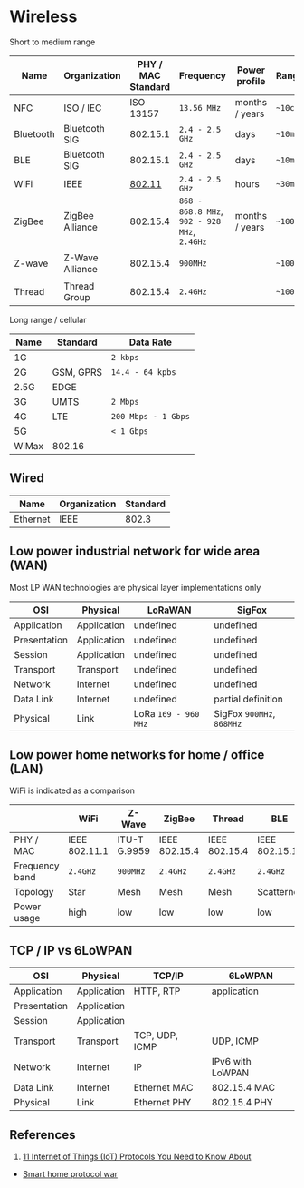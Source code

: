 # Wireless

Short to medium range

| Name | Organization | PHY / MAC Standard | Frequency | Power profile | Range | Data rate | Topology
| --- | --- | --- | --- | --- | --- | --- | ---
| NFC | ISO / IEC | ISO 13157 | `13.56 MHz` | months / years | `~10cm` |
| Bluetooth | Bluetooth SIG | 802.15.1 | `2.4 - 2.5 GHz` | days | `~10m` |
| BLE | Bluetooth SIG | 802.15.1 | `2.4 - 2.5 GHz` | days | `~10m` | `1 Mbit/s` | Scatternet
| WiFi | IEEE | [802.11](https://en.wikipedia.org/wiki/IEEE_802.11) | `2.4 - 2.5 GHz` | hours | `~30m` | `54 Mbit/s` | Star
| ZigBee | ZigBee Alliance | 802.15.4 | `868 - 868.8 MHz`, <br> `902 - 928 MHz`,<br>`2.4GHz` | months / years | `~100m` | `250 kbit/s` | Mesh
| Z-wave | Z-Wave Alliance | 802.15.4 | `900MHz` | | `~100m` | `40 - 100 kbit/s` | Mesh
| Thread | Thread Group | 802.15.4 | `2.4GHz` | | `~100m` | `250 kbit/s` | Mesh

Long range / cellular

| Name  | Standard | Data Rate
| --- | --- | ---
| 1G |  | `2 kbps`
| 2G | GSM, GPRS |`14.4 - 64 kpbs`
| 2.5G | EDGE | |
| 3G | UMTS |`2 Mbps`
| 4G | LTE |`200 Mbps - 1 Gbps`
| 5G | |`< 1 Gbps`
| WiMax | 802.16 |

## Wired

| Name | Organization | Standard
| --- | --- | --- |
| Ethernet | IEEE | 802.3|

## Low power industrial network for wide area (WAN)

Most LP WAN technologies are physical layer implementations only

| OSI | Physical | LoRaWAN | SigFox
| --- | --- | --- | ---
| Application | Application | undefined | undefined
| Presentation | Application | undefined | undefined
| Session |  Application | undefined | undefined
| Transport | Transport | undefined | undefined
| Network | Internet | undefined | undefined
| Data Link | Internet | undefined| partial definition
| Physical | Link | LoRa `169 - 960 MHz` | SigFox `900MHz`, `868MHz`

## Low power home networks for home / office (LAN)

WiFi is indicated as a comparison

| | WiFi | Z-Wave | ZigBee | Thread | BLE
| --- | --- | --- | --- | --- | ---
| PHY / MAC | IEEE 802.11.1 | ITU-T G.9959 | IEEE 802.15.4 | IEEE 802.15.4 | IEEE 802.15.1
| Frequency band | `2.4GHz` | `900MHz` | `2.4GHz` | `2.4GHz` | `2.4GHz`
| Topology | Star | Mesh | Mesh | Mesh | Scatternet
| Power usage | high | low | low | low | low

## TCP / IP vs 6LoWPAN

| OSI | Physical | TCP/IP | 6LoWPAN
| --- | --- | --- | ---
| Application | Application | HTTP, RTP | application
| Presentation | Application |
| Session |  Application |
| Transport | Transport | TCP, UDP, ICMP | UDP, ICMP
| Network | Internet | IP | IPv6 with LoWPAN
| Data Link | Internet | Ethernet MAC | 802.15.4 MAC
| Physical | Link | Ethernet PHY | 802.15.4 PHY

## References

1. [11 Internet of Things (IoT) Protocols You Need to Know About](http://www.rs-online.com/designspark/electronics/knowledge-item/eleven-internet-of-things-iot-protocols-you-need-to-know-about)
- [Smart home protocol war](http://www.iot-now.com/2015/08/10/35653-the-smart-home-radio-protocols-war/)
